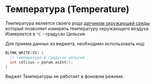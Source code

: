 # Температура \(Temperature\)

Температура является своего рода [датчиком окружающей среды](https://developer.android.com/guide/topics/sensors/sensors_environment.html) который позволяет измерять температуру окружающего воздуха. Измеряется в `°C` - градусах Цельсия.

Для приема данных из виджета, необходимо использовать код:

```cpp
BLYNK_WRITE(V1) {
  // температура в градусах цельсия
  int celcius = param.asInt();
}
```

Виджет Температуры не работает в фоновом режиме.

